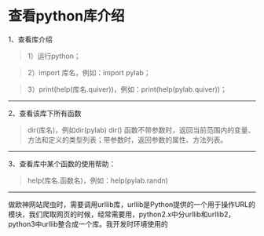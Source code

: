 # 查看python库介绍
1、查看库介绍
> 1）运行python；

> 2）import 库名，例如：import pylab；

> 3）print(help(库名.quiver))，例如：print(help(pylab.quiver))；
> 
-------

2、查看该库下所有函数
> dir(库名)，例如dir(pylab)
> dir() 函数不带参数时，返回当前范围内的变量、方法和定义的类型列表；带参数时，返回参数的属性、方法列表。

-------
3、查看库中某个函数的使用帮助：
> help(库名.函数名)，例如：help(pylab.randn) 

-------
做欧神网站爬虫时，需要调用urllib库，urllib是Python提供的一个用于操作URL的模块，我们爬取网页的时候，经常需要用，python2.x中分urllib和urllib2，python3中urllib整合成一个库。我开发时环境使用的



